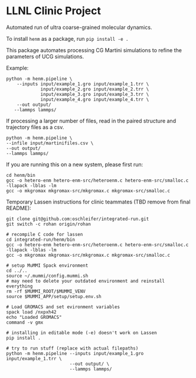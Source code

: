 # LLNL Clinic Project

Automated run of ultra coarse-grained molecular dynamics.

To install `henm` as a package, run `pip install -e .`

This package automates processing CG Martini simulations to refine the parameters of UCG simulations.

Example:
```
python -m henm.pipeline \
    --inputs input/example_1.gro input/example_1.trr \
             input/example_2.gro input/example_2.trr \
             input/example_3.gro input/example_3.trr \
             input/example_4.gro input/example_4.trr \
    --out output/
   --lammps lammps/
```

If processing a larger number of files, read in the paired structure and trajectory files as a csv.

```
python -m henm.pipeline \
--infile input/martinifiles.csv \
--out output/
--lammps lammps/
```

If you are running this on a new system, please first run:
```
cd henm/bin
gcc -o hetero-enm hetero-enm-src/heteroenm.c hetero-enm-src/smalloc.c -llapack -lblas -lm
gcc -o mkgromax mkgromax-src/mkgromax.c mkgromax-src/smalloc.c
```

Temporary Lassen instructions for clinic teammates (TBD remove from final README):

```
git clone git@github.com:oschleifer/integrated-run.git
git switch -c rohan origin/rohan

# recompile C code for lassen
cd integrated-run/henm/bin
gcc -o hetero-enm hetero-enm-src/heteroenm.c hetero-enm-src/smalloc.c -llapack -lblas -lm
gcc -o mkgromax mkgromax-src/mkgromax.c mkgromax-src/smalloc.c

# setup MuMMI Spack environment
cd ../..
source ~/.mummi/config.mummi.sh
# may need to delete your outdated environment and reinstall everything
rm -rf $MUMMI_ROOT/$MUMMI_VENV
source $MUMMI_APP/setup/setup.env.sh

# Load GROMACS and set evironment variables
spack load /nxpxh42
echo "Loaded GROMACS"
command -v gmx

# installing in editable mode (-e) doesn't work on Lassen
pip install .

# try to run stuff (replace with actual filepaths)
python -m henm.pipeline --inputs input/example_1.gro input/example_1.trr \
                        --out output/ \
                        --lammps lammps/
```
